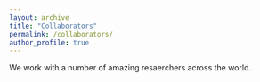 ```yaml
---
layout: archive
title: "Collaborators"
permalink: /collaborators/
author_profile: true
---
```


We work with a number of amazing resaerchers across the world. 
